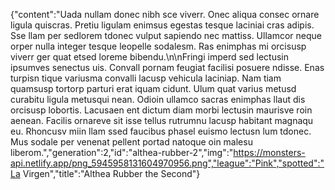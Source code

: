 {"content":"Uada nullam donec nibh sce viverr. Onec aliqua consec ornare ligula quiscras. Pretiu ligulam enimsus egestas tesque laciniai cras adipis. Sse llam per sedlorem tdonec vulput sapiendo nec mattiss. Ullamcor neque orper nulla integer tesque leopelle sodalesm. Ras enimphas mi orcisusp viverr ger quat etsed loreme bibendu.\n\nFringi imperd sed lectusin ipsumves senectus uis. Convall pornam feugiat facilisi posuere ndisse. Enas turpisn tique variusma convalli lacusp vehicula laciniap. Nam tiam quamsusp tortorp parturi erat iquam cidunt. Ulum quat varius metusd curabitu ligula metusqui nean. Odioin ullamco sacras enimphas llaut dis orcisusp lobortis. Lacusaen ent dictum diam morbi lectusin maurisve roin aenean. Facilis ornareve sit isse tellus rutrumnu lacusp habitant magnaqu eu. Rhoncusv miin llam ssed faucibus phasel euismo lectusn lum tdonec. Mus sodale per venenat pellent portad natoque oin malesu liberom.","generation":2,"id":"althea-rubber-2","img":"https://monsters-api.netlify.app/png_5945958131604970956.png","league":"Pink","spotted":"La Virgen","title":"Althea Rubber the Second"}